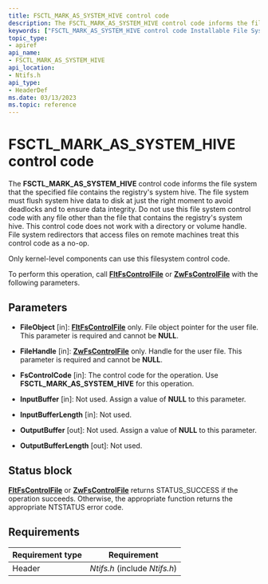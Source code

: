 ```yaml
---
title: FSCTL_MARK_AS_SYSTEM_HIVE control code
description: The FSCTL_MARK_AS_SYSTEM_HIVE control code informs the file system that the specified file contains the registry's system hive.
keywords: ["FSCTL_MARK_AS_SYSTEM_HIVE control code Installable File System Drivers"]
topic_type:
- apiref
api_name:
- FSCTL_MARK_AS_SYSTEM_HIVE
api_location:
- Ntifs.h
api_type:
- HeaderDef
ms.date: 03/13/2023
ms.topic: reference
---
```


# FSCTL_MARK_AS_SYSTEM_HIVE control code

The **FSCTL_MARK_AS_SYSTEM_HIVE** control code informs the file system that the specified file contains the registry's system hive. The file system must flush system hive data to disk at just the right moment to avoid deadlocks and to ensure data integrity. Do not use this file system control code with any file other than the file that contains the registry's system hive. This control code does not work with a directory or volume handle. File system redirectors that access files on remote machines treat this control code as a no-op.

Only kernel-level components can use this filesystem control code.

To perform this operation, call [**FltFsControlFile**](/windows-hardware/drivers/ddi/fltkernel/nf-fltkernel-fltfscontrolfile) or [**ZwFsControlFile**](/previous-versions/ff566462(v=vs.85)) with the following parameters.

## Parameters

- **FileObject** [in]: [**FltFsControlFile**](/windows-hardware/drivers/ddi/fltkernel/nf-fltkernel-fltfscontrolfile) only. File object pointer for the user file. This parameter is required and cannot be **NULL**.

- **FileHandle** [in]: [**ZwFsControlFile**](/previous-versions/ff566462(v=vs.85)) only. Handle for the user file. This parameter is required and cannot be **NULL**.

- **FsControlCode** [in]: The control code for the operation. Use **FSCTL_MARK_AS_SYSTEM_HIVE** for this operation.

- **InputBuffer** [in]: Not used. Assign a value of **NULL** to this parameter.

- **InputBufferLength** [in]: Not used.

- **OutputBuffer** [out]: Not used. Assign a value of **NULL** to this parameter.

- **OutputBufferLength** [out]: Not used.

## Status block

[**FltFsControlFile**](/windows-hardware/drivers/ddi/fltkernel/nf-fltkernel-fltfscontrolfile) or [**ZwFsControlFile**](/previous-versions/ff566462(v=vs.85)) returns STATUS_SUCCESS if the operation succeeds. Otherwise, the appropriate function returns the appropriate NTSTATUS error code.

## Requirements

| Requirement type | Requirement |
| ---------------- | ----------- |
| Header | *Ntifs.h* (include *Ntifs.h*) |
